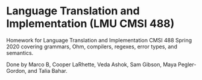# Language Translation and Implementation (LMU CMSI 488)

Homework for Language Translation and Implementation CMSI 488 Spring 2020 covering grammars, Ohm, compilers, regexes, error types, and semantics.

Done by Marco B, Cooper LaRhette, Veda Ashok, Sam Gibson, Maya Pegler-Gordon, and Talia Bahar.
